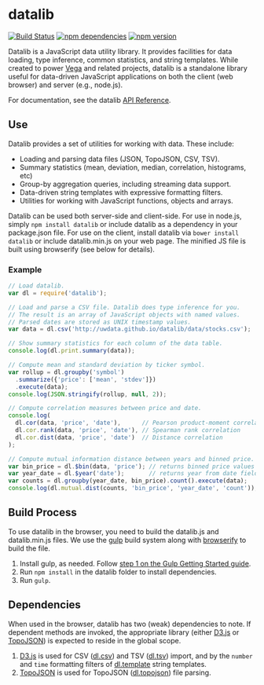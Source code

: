 # datalib

[![Build Status](https://travis-ci.org/uwdata/datalib.svg?branch=master)](https://travis-ci.org/uwdata/datalib)
[![npm dependencies](https://david-dm.org/uwdata/datalib.svg)](https://www.npmjs.com/package/datalib)
[![npm version](https://img.shields.io/npm/v/datalib.svg)](https://www.npmjs.com/package/datalib)

Datalib is a JavaScript data utility library. It provides facilities for data loading, type inference, common statistics, and string templates. While created to power [Vega](http://vega.github.io) and related projects, datalib is a standalone library useful for data-driven JavaScript applications on both the client (web browser) and server (e.g., node.js).

For documentation, see the datalib [API Reference](../../wiki/API-Reference).

## Use

Datalib provides a set of utilities for working with data. These include:

- Loading and parsing data files (JSON, TopoJSON, CSV, TSV).
- Summary statistics (mean, deviation, median, correlation, histograms, etc)
- Group-by aggregation queries, including streaming data support.
- Data-driven string templates with expressive formatting filters.
- Utilities for working with JavaScript functions, objects and arrays.

Datalib can be used both server-side and client-side. For use in node.js,
simply `npm install datalib` or include datalib as a dependency in your package.json file. For use on the client, install datalib via `bower install datalib` or include datalib.min.js on your web page. The minified JS file is built using browserify (see below for details).

### Example

```javascript
// Load datalib.
var dl = require('datalib');

// Load and parse a CSV file. Datalib does type inference for you.
// The result is an array of JavaScript objects with named values.
// Parsed dates are stored as UNIX timestamp values.
var data = dl.csv('http://uwdata.github.io/datalib/data/stocks.csv');

// Show summary statistics for each column of the data table.
console.log(dl.print.summary(data));

// Compute mean and standard deviation by ticker symbol.
var rollup = dl.groupby('symbol')
  .summarize({'price': ['mean', 'stdev']})
  .execute(data);
console.log(JSON.stringify(rollup, null, 2));

// Compute correlation measures between price and date.
console.log(
  dl.cor(data, 'price', 'date'),      // Pearson product-moment correlation
  dl.cor.rank(data, 'price', 'date'), // Spearman rank correlation
  dl.cor.dist(data, 'price', 'date')  // Distance correlation
);

// Compute mutual information distance between years and binned price.
var bin_price = dl.$bin(data, 'price'); // returns binned price values
var year_date = dl.$year('date');       // returns year from date field
var counts = dl.groupby(year_date, bin_price).count().execute(data);
console.log(dl.mutual.dist(counts, 'bin_price', 'year_date', 'count'));
```

## Build Process

To use datalib in the browser, you need to build the datalib.js and datalib.min.js files. We use the [gulp](http://gulpjs.com/) build system along with [browserify](http://browserify.org/) to build the file.

1. Install gulp, as needed. Follow [step 1 on the Gulp Getting Started guide](https://github.com/gulpjs/gulp/blob/master/docs/getting-started.md).
2. Run `npm install` in the datalib folder to install dependencies.
3. Run `gulp`.

## Dependencies

When used in the browser, datalib has two (weak) dependencies to note. If dependent methods are invoked, the appropriate library (either [D3.js](http://d3js.org) or [TopoJSON](https://github.com/mbostock/topojson)) is expected to reside in the global scope.

1. [D3.js](http://d3js.org) is used for CSV ([dl.csv](https://github.com/uwdata/datalib/wiki/Import#dl_csv)) and TSV ([dl.tsv](https://github.com/uwdata/datalib/wiki/Import#dl_tsv)) import, and by the `number` and `time` formatting filters of [dl.template](https://github.com/uwdata/datalib/wiki/Utilities#dl_template) string templates.
2. [TopoJSON](https://github.com/mbostock/topojson) is used for TopoJSON ([dl.topojson](https://github.com/uwdata/datalib/wiki/Import#dl_topojson)) file parsing.
